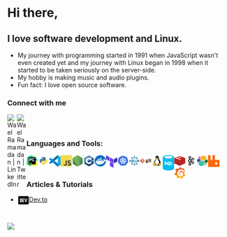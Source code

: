 # Hi there,

## I love software development and Linux.

- My journey with programming started in 1991 when JavaScript wasn't even created yet and my journey with Linux began in 1998 when it started to be taken seriously on the server-side.
- My hobby is making music and audio plugins.
- Fun fact: I love open source software.

### Connect with me

[<img align="left" alt="Wael Ramadan | LinkedIn" width="22px" src="https://cdn.jsdelivr.net/npm/simple-icons@v3/icons/linkedin.svg" />][linkedin]
[<img align="left" alt="Wael Ramadan | Twitter" width="22px" src="https://cdn.jsdelivr.net/npm/simple-icons@v3/icons/twitter.svg" />][twitter]

<br />
<br />

### Languages and Tools:

<img align="left" alt="PyCharm" width="26px" src="https://github.com/WMRamadan/wmramadan/blob/main/images/pycharm_icon.png" />
<img align="left" alt="Python" width="26px" src="https://raw.githubusercontent.com/github/explore/80688e429a7d4ef2fca1e82350fe8e3517d3494d/topics/python/python.png" />
<img align="left" alt="Visual Studio Code" width="26px" src="https://raw.githubusercontent.com/github/explore/80688e429a7d4ef2fca1e82350fe8e3517d3494d/topics/visual-studio-code/visual-studio-code.png" />
<img align="left" alt="JavaScript" width="26px" src="https://raw.githubusercontent.com/github/explore/80688e429a7d4ef2fca1e82350fe8e3517d3494d/topics/javascript/javascript.png" />
<img align="left" alt="Node.js" width="26px" src="https://raw.githubusercontent.com/github/explore/80688e429a7d4ef2fca1e82350fe8e3517d3494d/topics/nodejs/nodejs.png" />
<img align="left" alt="C Plus Plus" width="26px" src="https://raw.githubusercontent.com/github/explore/80688e429a7d4ef2fca1e82350fe8e3517d3494d/topics/cpp/cpp.png" />
<img align="left" alt="Docker" width="26px" src="https://github.com/WMRamadan/wmramadan/blob/main/images/docker_icon.png" />
<img align="left" alt="Terraform" width="26px" src="https://github.com/WMRamadan/wmramadan/blob/main/images/terraform_icon.png" />
<img align="left" alt="Kubernetes" width="26px" src="https://github.com/WMRamadan/wmramadan/blob/main/images/kubernetes_icon.png" />
<img align="left" alt="Helm" width="26px" src="https://github.com/WMRamadan/wmramadan/blob/main/images/helm_icon.png" />
<img align="left" alt="Git" width="26px" src="https://raw.githubusercontent.com/github/explore/80688e429a7d4ef2fca1e82350fe8e3517d3494d/topics/git/git.png" />
<img align="left" alt="Linux" width="26px" src="https://raw.githubusercontent.com/github/explore/80688e429a7d4ef2fca1e82350fe8e3517d3494d/topics/linux/linux.png" />
<img align="left" alt="SQL" width="26px" src="https://github.com/WMRamadan/wmramadan/blob/main/images/sql_icon.png" />
<img align="left" alt="Redis" width="26px" src="https://github.com/WMRamadan/wmramadan/blob/main/images/redis_icon.png" />
<img align="left" alt="Kafka" width="26px" src="https://github.com/WMRamadan/wmramadan/blob/main/images/kafka_icon.png" />
<img align="left" alt="Elasticsearch" width="26px" src="https://github.com/WMRamadan/wmramadan/blob/main/images/elasticsearch_icon.png" />
<img align="left" alt="RabbitMQ" width="26px" src="https://github.com/WMRamadan/wmramadan/blob/main/images/rabbitmq_icon.png" />
<img align="left" alt="Grafana" width="26px" src="https://github.com/WMRamadan/wmramadan/blob/main/images/grafana_icon.png" />

<br />
<br />

[linkedin]: https://www.linkedin.com/in/wael-ramadan-07492622/
[twitter]: https://twitter.com/WMRamadan

### Articles & Tutorials

- <img align="left" alt="DevTo" width="26px" src="https://github.com/WMRamadan/wmramadan/blob/main/images/devto_logo.png" />[Dev.to](https://dev.to/wmramadan)

<br />

![](https://komarev.com/ghpvc/?username=wmramadan&style=flat-square)
